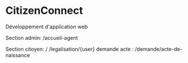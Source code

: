 # CitizenConnect
Développement d'application web

Section admin:
/accueil-agent

Section citoyen:
/
/legalisation/{user}
demande acte : /demande/acte-de-naissance

